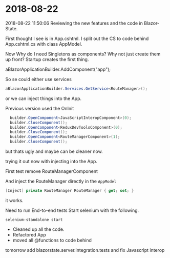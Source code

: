 # 2018-08-22

2018-08-22 11:50:06 Reviewing the new features and the code in Blazor-State.

First thought I see is in App.cshtml. I split out the CS to code behind
App.cshtml.cs with class AppModel.

Now Why do I need Singletons as components?  Why not just create them up front?
Startup creates the first thing.

aBlazorApplicationBuilder.AddComponent<App>("app");

So se could either use services 

```csharp
aBlazorApplicationBuilder.Services.GetService<RouteManager>();
```
or we can inject things into the App.

Previous version used the OnInit

```csharp
  builder.OpenComponent<JavaScriptInteropComponent>(0);
  builder.CloseComponent();
  builder.OpenComponent<ReduxDevToolsComponent>(0);
  builder.CloseComponent();
  builder.OpenComponent<RouteManagerComponent>(1);
  builder.CloseComponent();
```

but thats ugly and maybe can be cleaner now.

trying it out now with injecting into the App.

First test remove RouteManagerComponent

And inject the RouteManager directly in the `AppModel`

```csharp
[Inject] private RouteManager RouteManager { get; set; }
```

it works.

Need to run End-to-end tests  Start selenium with the following.

```
selenium-standalone start
```
* Cleaned up all the code.
* Refactored App
* moved all @functions to code behind

tomorrow add blazorstate.server.integration.tests and fix Javascript interop

